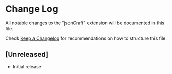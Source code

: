 # Change Log

All notable changes to the "jsonCraft" extension will be documented in this file.

Check [Keep a Changelog](http://keepachangelog.com/) for recommendations on how to structure this file.

## [Unreleased]

- Initial release